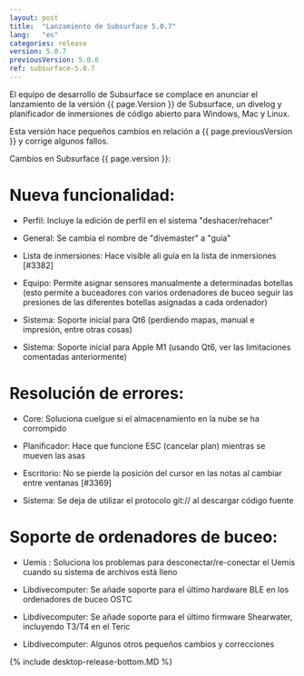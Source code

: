 ```yaml
---
layout: post
title:  "Lanzamiento de Subsurface 5.0.7"
lang:   "es"
categories: release
version: 5.0.7
previousVersion: 5.0.6
ref: subsurface-5.0.7
---
```


El equipo de desarrollo de Subsurface se complace en anunciar el lanzamiento de la versión {{ page.Version }} de Subsurface, un divelog y planificador de inmersiones de código abierto para Windows, Mac y Linux.

Esta versión hace pequeños cambios en relación a {{ page.previousVersion }} y corrige algunos fallos.

Cambios en Subsurface {{ page.version }}:

# Nueva funcionalidad:

- Perfil: Incluye la edición de perfil en el sistema "deshacer/rehacer"

- General: Se cambia el nombre de "divemaster" a "guía"

- Lista de inmersiones: Hace visible ali guía en la lista de inmersiones [#3382]

- Equipo: Permite asignar sensores manualmente a determinadas botellas (esto permite a buceadores con varios ordenadores de buceo seguir las presiones de las diferentes botellas asignadas a cada ordenador)

- Sistema: Soporte inicial para Qt6 (perdiendo mapas, manual e impresión, entre otras cosas)

- Sistema: Soporte inicial para Apple M1 (usando Qt6, ver las limitaciones comentadas anteriormente)

# Resolución de errores:

- Core: Soluciona cuelgue si el almacenamiento en la nube se ha corrompido

- Planificador: Hace que funcione  ESC (cancelar plan) mientras se mueven las asas

- Escritorio: No se pierde la posición del cursor en las notas al cambiar entre ventanas [#3369]

- Sistema: Se deja de utilizar el protocolo git:// al descargar código fuente

# Soporte de ordenadores de buceo:

- Uemis : Soluciona los problemas para desconectar/re-conectar el Uemis cuando su sistema de archivos está lleno

- Libdivecomputer: Se añade soporte para el último hardware BLE en los ordenadores de buceo OSTC

- Libdivecomputer: Se añade soporte para el último firmware Shearwater, incluyendo T3/T4 en el Teric

- Libdivecomputer: Algunos otros pequeños cambios y correcciones


{% include desktop-release-bottom.MD %}
